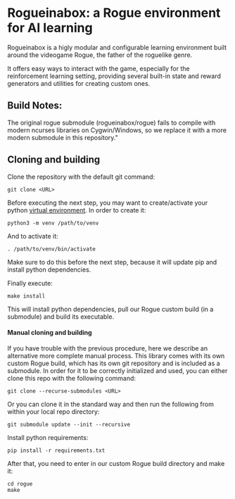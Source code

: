 # Rogueinabox: a Rogue environment for AI learning

  Rogueinabox is a higly modular and configurable learning environment built around the videogame Rogue,
  the father of the roguelike genre.
  
  It offers easy ways to interact with the game, especially for the reinforcement learning setting,
  providing several built-in state and reward generators and utilities for creating custom ones. 

## Build Notes:
The original rogue submodule (rogueinabox/rogue) fails to compile with modern ncurses libraries on Cygwin/Windows, so we replace it with a more modern submodule in this repository."


## Cloning and building

  Clone the repository with the default git command:
  ```console
  git clone <URL>
  ```
  
  Before executing the next step, you may want to create/activate your python
  [virtual environment](https://docs.python.org/3/library/venv.html).
  In order to create it:
  ```console
  python3 -m venv /path/to/venv
  ```

  And to activate it:
  ```console
  . /path/to/venv/bin/activate
  ```
  Make sure to do this before the next step, because it will update pip
  and install python dependencies.

  Finally execute:
  ```console
  make install
  ```
  
  This will install python dependencies, pull our Rogue custom build (in a submodule) and build its executable.
  
#### Manual cloning and building

  If you have trouble with the previous procedure,
  here we describe an alternative more complete manual process.
  This library comes with its own custom Rogue build,
  which has its own git repository and is included as a submodule.
  In order for it to be correctly initialized and used, you can either clone this repo
  with the following command:
  ```console
  git clone --recurse-submodules <URL>
  ```

  Or you can clone it in the standard way and then run the following
  from within your local repo directory:
  ```console
  git submodule update --init --recursive
  ```
  
  Install python requirements:
  ```console
  pip install -r requirements.txt
  ```
  
  After that, you need to enter in our custom Rogue build directory and make it:
  ```console
  cd rogue
  make
  ```
